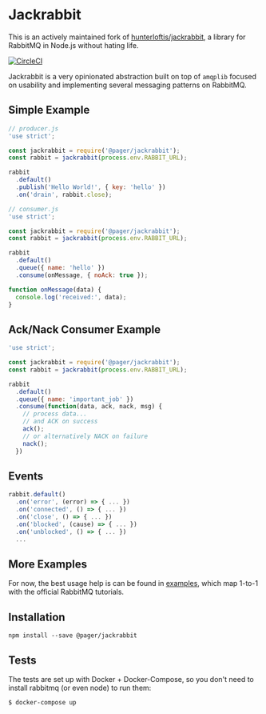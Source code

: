 # Jackrabbit

This is an actively maintained fork of [hunterloftis/jackrabbit], a library for
RabbitMQ in Node.js without hating life.

[![CircleCI](https://circleci.com/gh/pagerinc/jackrabbit.svg?style=svg)](https://circleci.com/gh/pagerinc/jackrabbit)

Jackrabbit is a very opinionated abstraction built on top of `amqplib` focused
on usability and implementing several messaging patterns on RabbitMQ.

## Simple Example

```js
// producer.js
'use strict';

const jackrabbit = require('@pager/jackrabbit');
const rabbit = jackrabbit(process.env.RABBIT_URL);

rabbit
  .default()
  .publish('Hello World!', { key: 'hello' })
  .on('drain', rabbit.close);
```

```js
// consumer.js
'use strict';

const jackrabbit = require('@pager/jackrabbit');
const rabbit = jackrabbit(process.env.RABBIT_URL);

rabbit
  .default()
  .queue({ name: 'hello' })
  .consume(onMessage, { noAck: true });

function onMessage(data) {
  console.log('received:', data);
}
```

## Ack/Nack Consumer Example

```js
'use strict';

const jackrabbit = require('@pager/jackrabbit');
const rabbit = jackrabbit(process.env.RABBIT_URL);

rabbit
  .default()
  .queue({ name: 'important_job' })
  .consume(function(data, ack, nack, msg) {
    // process data...
    // and ACK on success
    ack();
    // or alternatively NACK on failure
    nack();
  })
```

## Events

```js
rabbit.default()
  .on('error', (error) => { ... })
  .on('connected', () => { ... })
  .on('close', () => { ... })
  .on('blocked', (cause) => { ... })
  .on('unblocked', () => { ... })
  ...
```

## More Examples

For now, the best usage help is can be found in [examples](https://github.com/pagerinc/jackrabbit/tree/master/examples),
which map 1-to-1 with the official RabbitMQ tutorials.

## Installation

```
npm install --save @pager/jackrabbit
```

## Tests

The tests are set up with Docker + Docker-Compose,
so you don't need to install rabbitmq (or even node)
to run them:

```
$ docker-compose up
```

[hunterloftis/jackrabbit]: https://github.com/hunterloftis/jackrabbit
